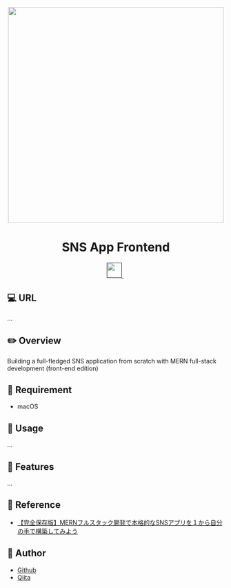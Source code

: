 <div align="center">
  <img src="https://user-images.githubusercontent.com/11171872/203345580-40a14fa9-b1f0-4c29-a042-138ff78f7d9b.jpg" width="500">
</div>

<h1 align="center">SNS App Frontend</h1>

<div align="center">
  <a href="">
    <img src="" height="35">
  </a>&nbsp;
</div>

## :computer: URL

...

## :pencil2: Overview

Building a full-fledged SNS application from scratch with MERN full-stack development (front-end edition)

## :hammer: Requirement

- macOS

## :pushpin: Usage

...

## :railway_car: Features

...

## :green_book: Reference

- [【完全保存版】MERNフルスタック開発で本格的なSNSアプリを１から自分の手で構築してみよう](https://www.udemy.com/course/fullstack-mern-project-course/)

## :hatching_chick: Author

- [Github](https://github.com/shumatsumoto)
- [Qiita](https://qiita.com/ShuMatsumoto)

